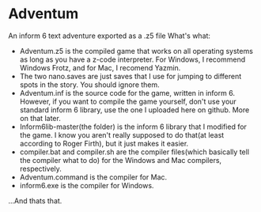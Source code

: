 # Adventum
An inform 6 text adventure exported as a .z5 file
What's what:
- Adventum.z5 is the compiled game that works on all operating systems as long as you have a z-code interpreter. For Windows, I recommend Windows Frotz, and for Mac, I recomend Yazmin.
- The two nano.saves are just saves that I use for jumping to different spots in the story. You should ignore them.
- Adventum.inf is the source code for the game, written in inform 6. However, if you want to compile the game yourself, don't use your standard inform 6 library, use the one I uploaded here on github. More on that later.
- Inform6lib-master(the folder) is the inform 6 library that I modified for the game. I know you aren't really supposed to do that(at least according to Roger Firth), but it just makes it easier.
- compiler.bat and compiler.sh are the compiler files(which basically tell the compiler what to do) for the Windows and Mac compilers, respectively.
- Adventum.command is the compiler for Mac.
- inform6.exe is the compiler for Windows.

...And thats that.
